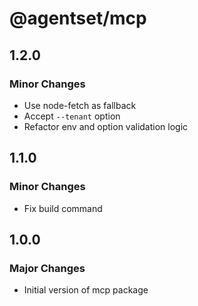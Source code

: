 # @agentset/mcp

## 1.2.0

### Minor Changes

- Use node-fetch as fallback
- Accept `--tenant` option
- Refactor env and option validation logic

## 1.1.0

### Minor Changes

- Fix build command

## 1.0.0

### Major Changes

- Initial version of mcp package
